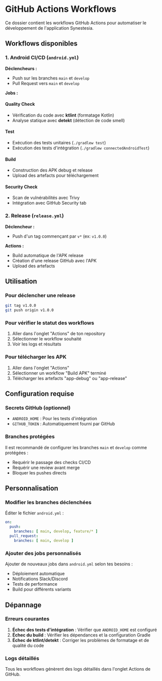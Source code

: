 # GitHub Actions Workflows

Ce dossier contient les workflows GitHub Actions pour automatiser le développement de l'application Synestesia.

## Workflows disponibles

### 1. Android CI/CD (`android.yml`)

**Déclencheurs :**

- Push sur les branches `main` et `develop`
- Pull Request vers `main` et `develop`

**Jobs :**

#### Quality Check

- Vérification du code avec **ktlint** (formatage Kotlin)
- Analyse statique avec **detekt** (détection de code smell)

#### Test

- Exécution des tests unitaires (`./gradlew test`)
- Exécution des tests d'intégration (`./gradlew connectedAndroidTest`)

#### Build

- Construction des APK debug et release
- Upload des artefacts pour téléchargement

#### Security Check

- Scan de vulnérabilités avec Trivy
- Intégration avec GitHub Security tab

### 2. Release (`release.yml`)

**Déclencheur :**

- Push d'un tag commençant par `v*` (ex: `v1.0.0`)

**Actions :**

- Build automatique de l'APK release
- Création d'une release GitHub avec l'APK
- Upload des artefacts

## Utilisation

### Pour déclencher une release

```bash
git tag v1.0.0
git push origin v1.0.0
```

### Pour vérifier le statut des workflows

1. Aller dans l'onglet "Actions" de ton repository
2. Sélectionner le workflow souhaité
3. Voir les logs et résultats

### Pour télécharger les APK

1. Aller dans l'onglet "Actions"
2. Sélectionner un workflow "Build APK" terminé
3. Télécharger les artefacts "app-debug" ou "app-release"

## Configuration requise

### Secrets GitHub (optionnel)

- `ANDROID_HOME` : Pour les tests d'intégration
- `GITHUB_TOKEN` : Automatiquement fourni par GitHub

### Branches protégées

Il est recommandé de configurer les branches `main` et `develop` comme protégées :

- Requérir le passage des checks CI/CD
- Requérir une review avant merge
- Bloquer les pushes directs

## Personnalisation

### Modifier les branches déclenchées

Éditer le fichier `android.yml` :

```yaml
on:
  push:
    branches: [ main, develop, feature/* ]
  pull_request:
    branches: [ main, develop ]
```

### Ajouter des jobs personnalisés

Ajouter de nouveaux jobs dans `android.yml` selon tes besoins :

- Déploiement automatique
- Notifications Slack/Discord
- Tests de performance
- Build pour différents variants

## Dépannage

### Erreurs courantes

1. **Échec des tests d'intégration** : Vérifier que `ANDROID_HOME` est configuré
2. **Échec du build** : Vérifier les dépendances et la configuration Gradle
3. **Échec de ktlint/detekt** : Corriger les problèmes de formatage et de qualité du code

### Logs détaillés

Tous les workflows génèrent des logs détaillés dans l'onglet Actions de GitHub.
